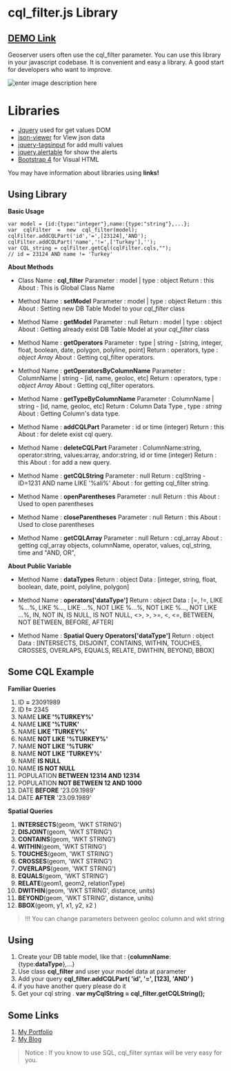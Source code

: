 

# cql_filter.js Library
## [DEMO Link](http://www.alikilic.org/cql_filter/)
Geoserver users often use the cql_filter parameter. You can use this library in your javascript codebase. It is convenient and easy a library. A good start for developers who want to improve.

![enter image description here](http://www.alikilic.org/cql_filter/cql_filter2.png)

# Libraries
 - [Jquery](https://jquery.com/) used for get values DOM
 - [json-viewer](https://www.jqueryscript.net/other/Beautiful-JSON-Viewer-Editor.html) for View json data
 - [jquery-tagsinput](https://www.jqueryscript.net/form/Tagging-Input-Bootstrap-4.html) for add multi values
 - [jquery.alertable](https://www.jqueryscript.net/demo/Nice-Clean-jQuery-Alert-Confirm-Dialog-Plugin-alertable-js/) for show the alerts
 - [Bootstrap 4](http://getbootstrap.com/) for Visual HTML

You may have information about libraries using  **links!**

## Using Library
**Basic Usage**

    var model = {id:{type:"integer"},name:{type:"string"},...};
    var  cqlFilter  =  new  cql_filter(model);
    cqlFilter.addCQLPart('id','=',[23124],'AND');
    cqlFilter.addCQLPart('name','!=',['Turkey'],'');
    var CQL_string = cqlFilter.getCql(cqlFilter.cqls,"");
    // id = 23124 AND name != 'Turkey'
**About Methods**

 - Class Name : **cql_filter**
	Parameter :   model | type : object
	Return : this
	About : This is Global Class Name
 
 - Method Name : **setModel**
	Parameter :   model | type : object
	Return : this
	About : Setting new DB Table Model to your *cql_filter* class
	
 - Method Name : **getModel**
	Parameter :   null
	Return : model | type : object
	About : Getting already exist DB Table Model at your *cql_filter* class
	
 - Method Name : **getOperators**
	Parameter :   type | string - [string, integer, float, boolean, date, polygon, polyline, point]
	Return : operators, type : *object Array*
	About : Getting cql_filter operators.  

 - Method Name : **getOperatorsByColumnName**
	Parameter :   ColumnName | string - [id, name, geoloc, etc]
	Return : operators, type : *object Array*
	About : Getting cql_filter operators.
	
 - Method Name : **getTypeByColumnName**
	Parameter :   ColumnName | string - [id, name, geoloc, etc]
	Return : Column Data Type , type : *string* 
	About : Getting Column's data type.
	
 - Method Name : **addCQLPart**
	Parameter :  id or time (integer)
	Return : this 
	About : for delete exist cql query.

 - Method Name : **deleteCQLPart**
	Parameter :   ColumnName:string, operator:string, values:array, andor:string, id or time (integer)
	Return : this 
	About : for add a new query.
	
 - Method Name : **getCQLString**
	Parameter :   null
	Return : cqlString - ID=1231 AND name LIKE '%ali%'
	About : for getting cql_filter string.
	
 - Method Name : **openParentheses**
	Parameter :   null
	Return : this
	About : Used to open parentheses

 - Method Name : **closeParentheses**
	Parameter :   null
	Return : this
	About : Used to close parentheses
	
 - Method Name : **getCQLArray**
	Parameter :   null
	Return : cql_array
	About : getting cql_array objects, columnName, operator, values, cql_string, time and "AND, OR",
	
**About Public Variable**
 - Method Name : **dataTypes**
	Return : object
	Data : [integer, string, float, boolean, date, point, polyline, polygon]
	
 - Method Name : **operators['dataType']**
	Return : object
	Data : [=, !=, LIKE %...%, LIKE %..., LIKE ...%, NOT LIKE %...%, NOT LIKE %..., NOT LIKE ...%, IN, NOT IN,  IS NULL, IS NOT NULL, <>, >, >=, <, <=, BETWEEN, NOT BETWEEN, BEFORE, AFTER]
	
 - Method Name : **Spatial Query Operators['dataType']**
	Return : object
	Data : [INTERSECTS, DISJOINT, CONTAINS, WITHIN, TOUCHES, CROSSES, OVERLAPS, EQUALS, RELATE, DWITHIN, BEYOND, BBOX]
## Some CQL Example
**Familiar Queries**

1. ID **=** 23091989
2. ID **!=** 2345
3. NAME **LIKE '%TURKEY%'**
4. NAME **LIKE '%TURK'** 
5. NAME **LIKE 'TURKEY%'** 
6. NAME **NOT LIKE '%TURKEY%'**
7. NAME **NOT LIKE '%TURK'** 
8. NAME **NOT LIKE 'TURKEY%'**
9. NAME  **IS NULL**
10. NAME **IS NOT NULL**
11. POPULATION **BETWEEN 12314 AND 12314**
12. POPULATION **NOT BETWEEN 12 AND 1000**
13. DATE **BEFORE** '23.09.1989'
14. DATE **AFTER** '23.09.1989'

**Spatial Queries**

1. **INTERSECTS**(geom, 'WKT STRING')
2. **DISJOINT**(geom, 'WKT STRING')
3. **CONTAINS**(geom, 'WKT STRING')
4. **WITHIN**(geom, 'WKT STRING')
5. **TOUCHES**(geom, 'WKT STRING')
6. **CROSSES**(geom, 'WKT STRING')
7. **OVERLAPS**(geom, 'WKT STRING')
8. **EQUALS**(geom, 'WKT STRING')
9. **RELATE**(geom1, geom2, relationType)
10. **DWITHIN**(geom, 'WKT STRING', distance, units)
11. **BEYOND**(geom, 'WKT STRING', distance, units)
12. **BBOX**(geom, y1, x1, y2, x2 )
> !!! You can change parameters between geoloc column and wkt string 

## Using

 1. Create your DB table model, like that : {**columnName**:{type:**dataType**},...}
 2. Use class **cql_filter** and user your model data at parameter 
 3. Add your query **cql_filter.addCQLPart( 'id', '=', [123], 'AND' )**
 4. if you have another query please do it
 5. Get your cql string .  **var myCqlString = cql_filter.getCQLString();**
## Some Links
 1. [My Portfolio](http://www.portfolio.alikilic.org)
 2. [My Blog](http://www.admin.alikilic.org/)

> Notice : If you know to use SQL, cql_filter syntax will be very easy for you.  

